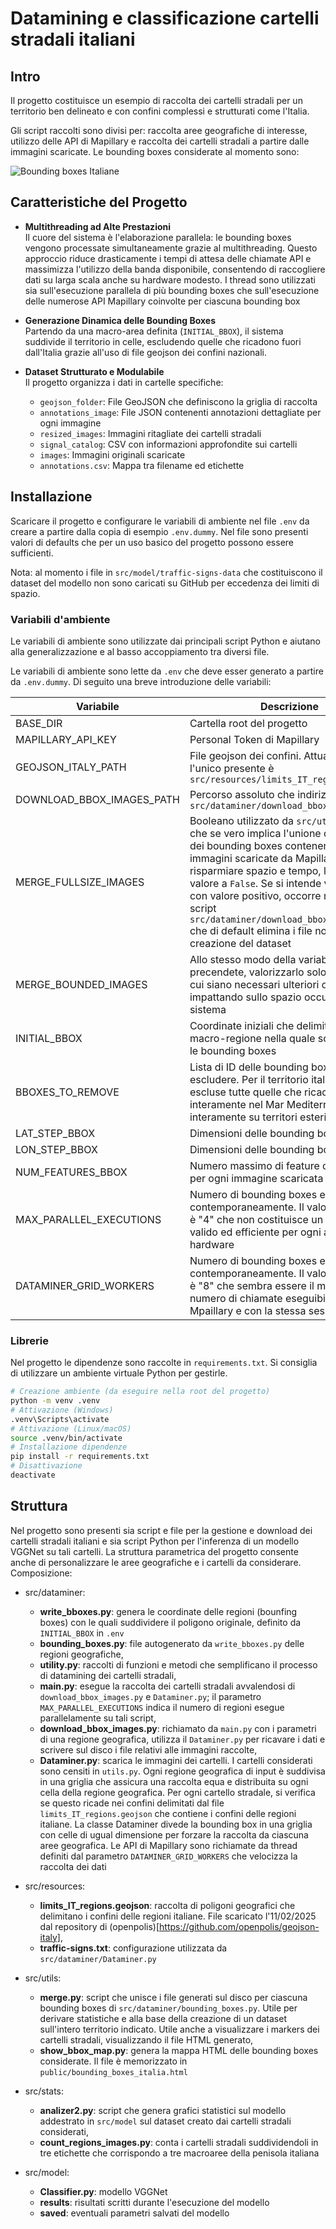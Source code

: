# Datamining e classificazione cartelli stradali italiani

## Intro
Il progetto costituisce un esempio di raccolta dei cartelli stradali per un territorio ben delineato e con confini complessi e strutturati come l'Italia. 

Gli script raccolti sono divisi per: raccolta aree geografiche di interesse, utilizzo delle API di Mapillary e raccolta dei cartelli stradali a partire dalle immagini scaricate.
Le bounding boxes considerate al momento sono:

![Bounding boxes Italiane](public/bounding_boxes_italia_11_02_25.png "Bounding boxes Italiane")

## Caratteristiche del Progetto

- **Multithreading ad Alte Prestazioni**  
  Il cuore del sistema è l'elaborazione parallela: le bounding boxes vengono processate simultaneamente grazie al multithreading. Questo approccio riduce drasticamente i tempi di attesa delle chiamate API e massimizza l'utilizzo della banda disponibile, consentendo di raccogliere dati su larga scala anche su hardware modesto. I thread sono utilizzati sia sull'esecuzione parallela di più bounding boxes che sull'esecuzione delle numerose API Mapillary coinvolte per ciascuna bounding box

- **Generazione Dinamica delle Bounding Boxes**  
  Partendo da una macro-area definita (`INITIAL_BBOX`), il sistema suddivide il territorio in celle, escludendo quelle che ricadono fuori dall'Italia grazie all'uso di file geojson dei confini nazionali.

- **Dataset Strutturato e Modulabile**  
  Il progetto organizza i dati in cartelle specifiche:  
  - `geojson_folder`: File GeoJSON che definiscono la griglia di raccolta  
  - `annotations_image`: File JSON contenenti annotazioni dettagliate per ogni immagine  
  - `resized_images`: Immagini ritagliate dei cartelli stradali  
  - `signal_catalog`: CSV con informazioni approfondite sui cartelli  
  - `images`: Immagini originali scaricate  
  - `annotations.csv`: Mappa tra filename ed etichette

## Installazione
Scaricare il progetto e configurare le variabili di ambiente nel file `.env` da creare a partire dalla copia di esempio `.env.dummy`. Nel file sono presenti valori di defaults che per un uso basico del progetto possono essere sufficienti. 

Nota: al momento i file in `src/model/traffic-signs-data` che costituiscono il dataset del modello non sono caricati su GitHub per eccedenza dei limiti di spazio.

### Variabili d'ambiente
Le variabili di ambiente sono utilizzate dai principali script Python e aiutano alla generalizzazione e al basso accoppiamento tra diversi file.

Le variabili di ambiente sono lette da `.env` che deve esser generato a partire da `.env.dummy`. Di seguito una breve introduzione delle variabili:

| Variabile     | Descrizione      |
| ------------- | ------------- |
| BASE_DIR | Cartella root del progetto  |
| MAPILLARY_API_KEY | Personal Token di Mapillary  |
| GEOJSON_ITALY_PATH | File geojson dei confini. Attualmente l'unico presente è `src/resources/limits_IT_regions.geojson` |
| DOWNLOAD_BBOX_IMAGES_PATH | Percorso assoluto che indirizza al file `src/dataminer/download_bbox_images.py` |
| MERGE_FULLSIZE_IMAGES | Booleano utilizzato da `src/utils/merge.py` che se vero implica l'unione delle cartelle dei bounding boxes contenenti le immagini scaricate da Mapillary. Per risparmiare spazio e tempo, lasciare il valore a `False`. Se si intende valorizzarlo con valore positivo, occorre modificare lo script `src/dataminer/download_bbox_images.py` che di default elimina i file non utili alla creazione del dataset |
| MERGE_BOUNDED_IMAGES | Allo stesso modo della variabile precendete, valorizzarlo solo nei casi in cui siano necessari ulteriori dati, impattando sullo spazio occupato del sistema |
| INITIAL_BBOX | Coordinate iniziali che delimitano la macro-regione nella quale sono derivate le bounding boxes |
| BBOXES_TO_REMOVE | Lista di ID delle bounding boxes da escludere. Per il territorio italiano sono escluse tutte quelle che ricadono interamente nel Mar Mediterraneo oppure interamente su territori esteri |
| LAT_STEP_BBOX | Dimensioni delle bounding boxes |
| LON_STEP_BBOX | Dimensioni delle bounding boxes |
| NUM_FEATURES_BBOX | Numero massimo di feature considerate per ogni immagine scaricata da Mapillary |
| MAX_PARALLEL_EXECUTIONS | Numero di bounding boxes eseguite contemporaneamente. Il valore di default è "4" che non costituisce un parametro valido ed efficiente per ogni architettura hardware |
| DATAMINER_GRID_WORKERS | Numero di bounding boxes eseguite contemporaneamente. Il valore di default è "8" che sembra essere il massimo numero di chiamate eseguibile con Mpaillary e con la stessa sessione HTTP  |


### Librerie
Nel progetto le dipendenze sono raccolte in `requirements.txt`. Si consiglia di utilizzare un ambiente virtuale Python per gestirle. 
```bash
# Creazione ambiente (da eseguire nella root del progetto)
python -m venv .venv
# Attivazione (Windows)
.venv\Scripts\activate
# Attivazione (Linux/macOS)
source .venv/bin/activate
# Installazione dipendenze
pip install -r requirements.txt
# Disattivazione
deactivate
```

## Struttura
Nel progetto sono presenti sia script e file per la gestione e download dei cartelli stradali italiani e sia script Python per l'inferenza di un modello VGGNet su tali cartelli. La struttura parametrica del progetto consente anche di personalizzare le aree geografiche e i cartelli da considerare.
Composizione:

- src/dataminer:
   
   - **write_bboxes.py**: genera le coordinate delle regioni (bounfing boxes) con le quali suddividere il poligono originale, definito da `INITIAL_BBOX` in `.env`
   - **bounding_boxes.py**: file autogenerato da `write_bboxes.py` delle regioni geografiche,
   - **utility.py**: raccolti di funzioni e metodi che semplificano il processo di datamining dei cartelli stradali,
   - **main.py**: esegue la raccolta dei cartelli stradali avvalendosi di `download_bbox_images.py` e `Dataminer.py`; il parametro `MAX_PARALLEL_EXECUTIONS` indica il numero di regioni esegue parallelamente su tali script,
   - **download_bbox_images.py**: richiamato da `main.py` con i parametri di una regione geografica, utilizza il `Dataminer.py` per ricavare i dati e scrivere sul disco i file relativi alle immagini raccolte,
   - **Dataminer.py**: scarica le immagini dei cartelli. I cartelli considerati sono censiti in `utils.py`. Ogni regione geografica di input è suddivisa in una griglia che assicura una raccolta equa e distribuita su ogni cella della regione geografica. Per ogni cartello stradale, si verifica se questo ricade nei confini delimitati dal file `limits_IT_regions.geojson` che contiene i confini delle regioni italiane. La classe Dataminer divede la bounding box in una griglia con celle di ugual dimensione per forzare la raccolta da ciascuna aree geografica. Le API di Mapillary sono richiamate da thread definiti dal parametro `DATAMINER_GRID_WORKERS` che velocizza la raccolta dei dati

-  src/resources:

   - **limits_IT_regions.geojson**: raccolta di poligoni geografici che delimitano i confini delle regioni italiane. File scaricato l'11/02/2025 dal repository di (openpolis)[https://github.com/openpolis/geojson-italy],
   - **traffic-signs.txt**: configurazione utilizzata da `src/dataminer/Dataminer.py`

- src/utils:

   - **merge.py**: script che unisce i file generati sul disco per ciascuna bounding boxes di `src/dataminer/bounding_boxes.py`. Utile per derivare statistiche e alla base della creazione di un dataset sull'intero territorio indicato. Utile anche a visualizzare i markers dei cartelli stradali, visualizzando il file HTML generato,
   - **show_bbox_map.py**: genera la mappa HTML delle bounding boxes considerate. Il file è memorizzato in `public/bounding_boxes_italia.html`

- src/stats:

   - **analizer2.py**: script che genera grafici statistici sul modello addestrato in `src/model` sul dataset creato dai cartelli stradali considerati,
   - **count_regions_images.py**: conta i cartelli stradali suddividendoli in tre etichette che corrispondo a tre macroaree della penisola italiana

- src/model:
   - **Classifier.py**: modello VGGNet
   - **results**: risultati scritti durante l'esecuzione del modello
   - **saved**: eventuali parametri salvati del modello
